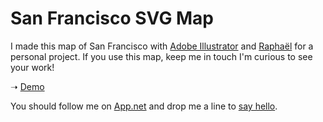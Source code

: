 # San Francisco SVG Map

I made this map of San Francisco with [Adobe Illustrator](http://www.adobe.com/products/illustrator.html) and [Raphaël](http://raphaeljs.com) for a personal project.
If you use this map, keep me in touch I'm curious to see your work!

➝ [Demo](http://superhugo.github.com/sf-map)

You should follow me on [App.net](https://alpha.app.net/superhugo) and drop me a line to [say hello](mailto:hello@hugo.io?subject=Hello).

